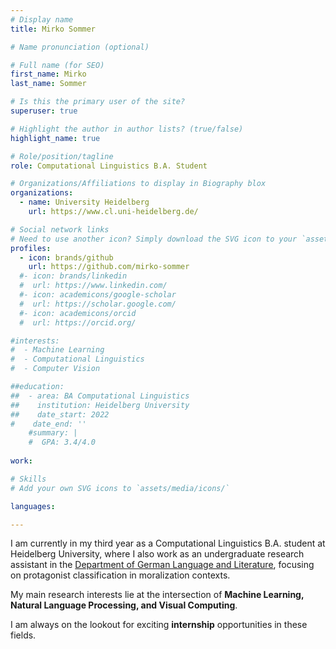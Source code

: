 ```yaml
---
# Display name
title: Mirko Sommer

# Name pronunciation (optional)

# Full name (for SEO)
first_name: Mirko
last_name: Sommer

# Is this the primary user of the site?
superuser: true

# Highlight the author in author lists? (true/false)
highlight_name: true

# Role/position/tagline
role: Computational Linguistics B.A. Student

# Organizations/Affiliations to display in Biography blox
organizations:
  - name: University Heidelberg
    url: https://www.cl.uni-heidelberg.de/

# Social network links
# Need to use another icon? Simply download the SVG icon to your `assets/media/icons/` folder.
profiles:
  - icon: brands/github
    url: https://github.com/mirko-sommer
  #- icon: brands/linkedin
  #  url: https://www.linkedin.com/
  #- icon: academicons/google-scholar
  #  url: https://scholar.google.com/
  #- icon: academicons/orcid
  #  url: https://orcid.org/

#interests:
#  - Machine Learning
#  - Computational Linguistics
#  - Computer Vision

##education:
##  - area: BA Computational Linguistics
##    institution: Heidelberg University
##    date_start: 2022
#    date_end: ''
    #summary: |
    #  GPA: 3.4/4.0
      
work:

# Skills
# Add your own SVG icons to `assets/media/icons/`

languages:

---
```


I am currently in my third year as a Computational Linguistics B.A. student at Heidelberg University, where I also work as an undergraduate research assistant in the <a href="https://www.gs.uni-heidelberg.de/en" target="_blank" title="Disclaimer">Department of German Language and Literature</a>, focusing on protagonist classification in moralization contexts.

My main research interests lie at the intersection of **Machine Learning, Natural Language Processing, and Visual Computing**.

I am always on the lookout for exciting **internship** opportunities in these fields.

